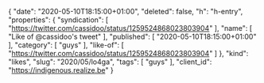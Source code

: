 {
  "date": "2020-05-10T18:15:00+01:00",
  "deleted": false,
  "h": "h-entry",
  "properties": {
    "syndication": [
      "https://twitter.com/cassidoo/status/1259524868023803904"
    ],
    "name": [
      "Like of @cassidoo's tweet"
    ],
    "published": [
      "2020-05-10T18:15:00+01:00"
    ],
    "category": [
      "guys"
    ],
    "like-of": [
      "https://twitter.com/cassidoo/status/1259524868023803904"
    ]
  },
  "kind": "likes",
  "slug": "2020/05/lo4ga",
  "tags": [
    "guys"
  ],
  "client_id": "https://indigenous.realize.be"
}
